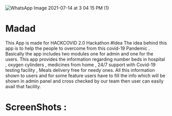 ![WhatsApp Image 2021-07-14 at 3 04 15 PM (1)](https://user-images.githubusercontent.com/63389169/125923773-e91f332e-ed38-46b3-8d72-6802dd9352e2.jpeg)
# Madad
This App is made for HACKCOVID 2.0 Hackathon 
#Idea
The idea behind this app is to help the people to overcome from this covid-19 Pandemic . Basically the app includes two modules one for admin and one for the users.
This app provides the information regarding number beds in hospital , oxygen cylinders , medicines from home , 24/7 support with Covid-19 testing facility , Meals delivery free for needy ones.
All this information shown to users and for some feature users have to fill the info which will be shown in admin panel and cross checked by our team then user can easily avail that facility.

# ScreenShots :

